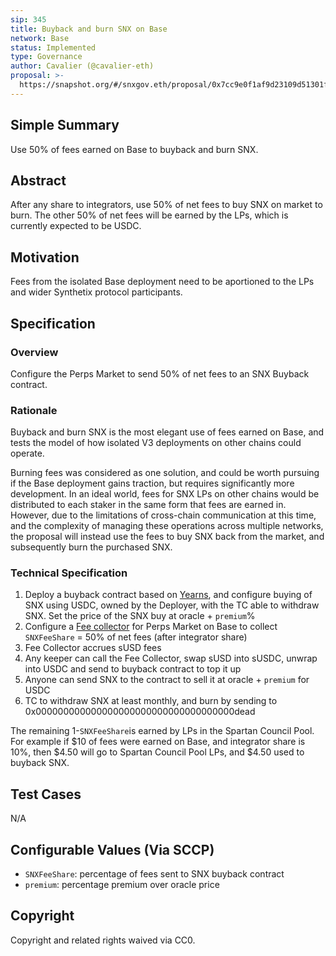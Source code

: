 ```yaml
---
sip: 345
title: Buyback and burn SNX on Base
network: Base
status: Implemented
type: Governance
author: Cavalier (@cavalier-eth)
proposal: >-
  https://snapshot.org/#/snxgov.eth/proposal/0x7cc9e0f1af9d23109d51301f318ba7f8898446d44ea0ff0a5615f1378bd68102
---
```


## Simple Summary
Use 50% of fees earned on Base to buyback and burn SNX.

## Abstract

After any share to integrators, use 50% of net fees to buy SNX on market to burn. The other 50% of net fees will be earned by the LPs, which is currently expected to be USDC.

## Motivation
Fees from the isolated Base deployment need to be aportioned to the LPs and wider Synthetix protocol participants.

## Specification

### Overview
Configure the Perps Market to send 50% of net fees to an SNX Buyback contract.

### Rationale
Buyback and burn SNX is the most elegant use of fees earned on Base, and tests the model of how isolated V3 deployments on other chains could operate. 

Burning fees was considered as one solution, and could be worth pursuing if the Base deployment gains traction, but requires significantly more development. In an ideal world, fees for SNX LPs on other chains would be distributed to each staker in the same form that fees are earned in. However, due to the limitations of cross-chain communication at this time, and the complexity of managing these operations across multiple networks, the proposal will instead use the fees to buy SNX back from the market, and subsequently burn the purchased SNX.

### Technical Specification
1. Deploy a buyback contract based on [Yearns](https://etherscan.io/address/0x6903223578806940bd3ff0c51f87aa43968424c8), and configure buying of SNX using USDC, owned by the Deployer, with the TC able to withdraw SNX. Set the price of the SNX buy at oracle + `premium`%
2. Configure a [Fee collector](https://github.com/Synthetixio/synthetix-v3/blob/main/markets/perps-market/contracts/interfaces/external/IFeeCollector.sol) for Perps Market on Base to collect `SNXFeeShare` = 50% of net fees (after integrator share)
3. Fee Collector accrues sUSD fees
4. Any keeper can call the Fee Collector, swap sUSD into sUSDC, unwrap into USDC and send to buyback contract to top it up
5. Anyone can send SNX to the contract to sell it at oracle + `premium` for USDC
6. TC to withdraw SNX at least monthly, and burn by sending to 0x000000000000000000000000000000000000dead

The remaining 1-`SNXFeeShare`is earned by LPs in the Spartan Council Pool. For example if $10 of fees were earned on Base, and integrator share is 10%, then $4.50 will go to Spartan Council Pool LPs, and $4.50 used to buyback SNX.

## Test Cases
N/A

## Configurable Values (Via SCCP)

- `SNXFeeShare`: percentage of fees sent to SNX buyback contract
- `premium`: percentage premium over oracle price

## Copyright

Copyright and related rights waived via CC0.

